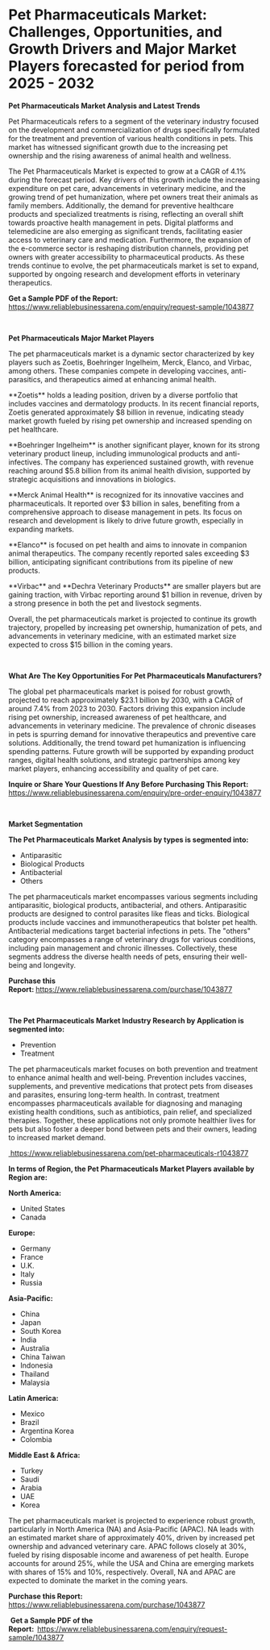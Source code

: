 <p><h1>Pet Pharmaceuticals Market: Challenges, Opportunities, and Growth Drivers and Major Market Players forecasted for period from 2025 - 2032</h1></p><p><strong>Pet Pharmaceuticals Market Analysis and Latest Trends</strong></p>
<p><p>Pet Pharmaceuticals refers to a segment of the veterinary industry focused on the development and commercialization of drugs specifically formulated for the treatment and prevention of various health conditions in pets. This market has witnessed significant growth due to the increasing pet ownership and the rising awareness of animal health and wellness. </p><p>The Pet Pharmaceuticals Market is expected to grow at a CAGR of 4.1% during the forecast period. Key drivers of this growth include the increasing expenditure on pet care, advancements in veterinary medicine, and the growing trend of pet humanization, where pet owners treat their animals as family members. Additionally, the demand for preventive healthcare products and specialized treatments is rising, reflecting an overall shift towards proactive health management in pets. Digital platforms and telemedicine are also emerging as significant trends, facilitating easier access to veterinary care and medication. Furthermore, the expansion of the e-commerce sector is reshaping distribution channels, providing pet owners with greater accessibility to pharmaceutical products. As these trends continue to evolve, the pet pharmaceuticals market is set to expand, supported by ongoing research and development efforts in veterinary therapeutics.</p></p>
<p><strong>Get a Sample PDF of the Report:&nbsp;</strong> <a href="https://www.reliablebusinessarena.com/enquiry/request-sample/1043877?utm_campaign=2175&utm_medium=2&utm_source=Github&utm_content=ia&utm_term=19042025&utm_id=pet-pharmaceuticals">https://www.reliablebusinessarena.com/enquiry/request-sample/1043877</a></p>
<p>&nbsp;</p>
<p><strong>Pet Pharmaceuticals Major Market Players</strong></p>
<p><p>The pet pharmaceuticals market is a dynamic sector characterized by key players such as Zoetis, Boehringer Ingelheim, Merck, Elanco, and Virbac, among others. These companies compete in developing vaccines, anti-parasitics, and therapeutics aimed at enhancing animal health.</p><p>**Zoetis** holds a leading position, driven by a diverse portfolio that includes vaccines and dermatology products. In its recent financial reports, Zoetis generated approximately $8 billion in revenue, indicating steady market growth fueled by rising pet ownership and increased spending on pet healthcare.</p><p>**Boehringer Ingelheim** is another significant player, known for its strong veterinary product lineup, including immunological products and anti-infectives. The company has experienced sustained growth, with revenue reaching around $5.8 billion from its animal health division, supported by strategic acquisitions and innovations in biologics.</p><p>**Merck Animal Health** is recognized for its innovative vaccines and pharmaceuticals. It reported over $3 billion in sales, benefiting from a comprehensive approach to disease management in pets. Its focus on research and development is likely to drive future growth, especially in expanding markets.</p><p>**Elanco** is focused on pet health and aims to innovate in companion animal therapeutics. The company recently reported sales exceeding $3 billion, anticipating significant contributions from its pipeline of new products.</p><p>**Virbac** and **Dechra Veterinary Products** are smaller players but are gaining traction, with Virbac reporting around $1 billion in revenue, driven by a strong presence in both the pet and livestock segments. </p><p>Overall, the pet pharmaceuticals market is projected to continue its growth trajectory, propelled by increasing pet ownership, humanization of pets, and advancements in veterinary medicine, with an estimated market size expected to cross $15 billion in the coming years.</p></p>
<p>&nbsp;</p>
<p><strong>What Are The Key Opportunities For Pet Pharmaceuticals Manufacturers?</strong></p>
<p><p>The global pet pharmaceuticals market is poised for robust growth, projected to reach approximately $23.1 billion by 2030, with a CAGR of around 7.4% from 2023 to 2030. Factors driving this expansion include rising pet ownership, increased awareness of pet healthcare, and advancements in veterinary medicine. The prevalence of chronic diseases in pets is spurring demand for innovative therapeutics and preventive care solutions. Additionally, the trend toward pet humanization is influencing spending patterns. Future growth will be supported by expanding product ranges, digital health solutions, and strategic partnerships among key market players, enhancing accessibility and quality of pet care.</p></p>
<p><strong>Inquire or Share Your Questions If Any Before Purchasing This Report:</strong> <a href="https://www.reliablebusinessarena.com/enquiry/pre-order-enquiry/1043877?utm_campaign=2175&utm_medium=2&utm_source=Github&utm_content=ia&utm_term=19042025&utm_id=pet-pharmaceuticals">https://www.reliablebusinessarena.com/enquiry/pre-order-enquiry/1043877</a></p>
<p>&nbsp;</p>
<p><strong>Market Segmentation</strong></p>
<p><strong>The Pet Pharmaceuticals Market Analysis by types is segmented into:</strong></p>
<p><ul><li>Antiparasitic</li><li>Biological Products</li><li>Antibacterial</li><li>Others</li></ul></p>
<p><p>The pet pharmaceuticals market encompasses various segments including antiparasitic, biological products, antibacterial, and others. Antiparasitic products are designed to control parasites like fleas and ticks. Biological products include vaccines and immunotherapeutics that bolster pet health. Antibacterial medications target bacterial infections in pets. The "others" category encompasses a range of veterinary drugs for various conditions, including pain management and chronic illnesses. Collectively, these segments address the diverse health needs of pets, ensuring their well-being and longevity.</p></p>
<p><strong>Purchase this Report:&nbsp;</strong><a href="https://www.reliablebusinessarena.com/purchase/1043877?utm_campaign=2175&utm_medium=2&utm_source=Github&utm_content=ia&utm_term=19042025&utm_id=pet-pharmaceuticals">https://www.reliablebusinessarena.com/purchase/1043877</a></p>
<p>&nbsp;</p>
<p><strong>The Pet Pharmaceuticals Market Industry Research by Application is segmented into:</strong></p>
<p><ul><li>Prevention</li><li>Treatment</li></ul></p>
<p><p>The pet pharmaceuticals market focuses on both prevention and treatment to enhance animal health and well-being. Prevention includes vaccines, supplements, and preventive medications that protect pets from diseases and parasites, ensuring long-term health. In contrast, treatment encompasses pharmaceuticals available for diagnosing and managing existing health conditions, such as antibiotics, pain relief, and specialized therapies. Together, these applications not only promote healthier lives for pets but also foster a deeper bond between pets and their owners, leading to increased market demand.</p></p>
<p><a href="https://www.reliablebusinessarena.com/pet-pharmaceuticals-r1043877?utm_campaign=2175&utm_medium=2&utm_source=Github&utm_content=ia&utm_term=19042025&utm_id=pet-pharmaceuticals">&nbsp;https://www.reliablebusinessarena.com/pet-pharmaceuticals-r1043877</a></p>
<p><strong>In terms of Region, the Pet Pharmaceuticals Market Players available by Region are:</strong></p>
<p>
    <p> <strong> North America: </strong>
        <ul>
            <li>United States</li>
            <li>Canada</li>
        </ul>
        </p> 
    <p> <strong> Europe: </strong>
        <ul>
            <li>Germany</li>
            <li>France</li>
            <li>U.K.</li>
            <li>Italy</li>
            <li>Russia</li>
        </ul>
        </p> 
    <p> <strong> Asia-Pacific: </strong>
        <ul>
            <li>China</li>
            <li>Japan</li>
            <li>South Korea</li>
            <li>India</li>
            <li>Australia</li>
            <li>China Taiwan</li>
            <li>Indonesia</li>
            <li>Thailand</li>
            <li>Malaysia</li>
        </ul>
        </p> 
    <p> <strong> Latin America: </strong>
        <ul>
            <li>Mexico</li>
            <li>Brazil</li>
            <li>Argentina Korea</li>
            <li>Colombia</li>
        </ul>
        </p> 
    <p> <strong> Middle East & Africa: </strong>
        <ul>
            <li>Turkey</li>
            <li>Saudi</li>
            <li>Arabia</li>
            <li>UAE</li>
            <li>Korea</li>
        </ul>
    </p>
    </p>
<p><p>The pet pharmaceuticals market is projected to experience robust growth, particularly in North America (NA) and Asia-Pacific (APAC). NA leads with an estimated market share of approximately 40%, driven by increased pet ownership and advanced veterinary care. APAC follows closely at 30%, fueled by rising disposable income and awareness of pet health. Europe accounts for around 25%, while the USA and China are emerging markets with shares of 15% and 10%, respectively. Overall, NA and APAC are expected to dominate the market in the coming years.</p></p>
<p><strong>Purchase this Report: </strong><a href="https://www.reliablebusinessarena.com/purchase/1043877?utm_campaign=2175&utm_medium=2&utm_source=Github&utm_content=ia&utm_term=19042025&utm_id=pet-pharmaceuticals">https://www.reliablebusinessarena.com/purchase/1043877</a></p>
<p>&nbsp;<strong>Get a Sample PDF of the Report:&nbsp;&nbsp;</strong><a href="https://www.reliablebusinessarena.com/enquiry/request-sample/1043877?utm_campaign=2175&utm_medium=2&utm_source=Github&utm_content=ia&utm_term=19042025&utm_id=pet-pharmaceuticals">https://www.reliablebusinessarena.com/enquiry/request-sample/1043877</a></p>
<p><strong></strong></p>
<p><p></p><p></p><p></p></p>